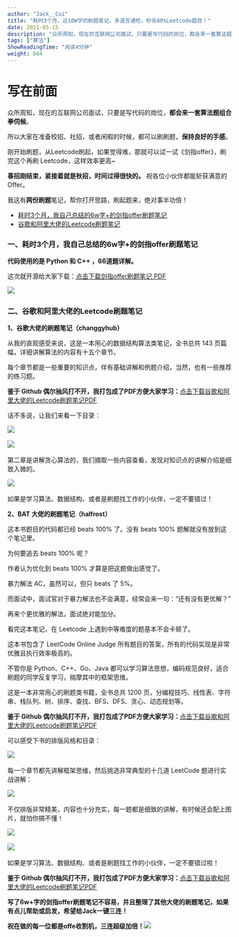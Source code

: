 ```yaml
---
author: "Jack__Cui"
title: "耗时3个月，近10W字的刷题笔记，多语言通吃，秒杀80%Leetcode题目！"
date: 2021-05-15
description: "众所周知，现在的互联网公司面试，只要是写代码的岗位，都会来一套算法题组合拳伺候。所以大家在准备校招、社招，或者闲暇的时候，都可以刷刷题，保持良好的手感。"
tags: ["算法"]
ShowReadingTime: "阅读4分钟"
weight: 664
---
```

写在前面
====

众所周知，现在的互联网公司面试，只要是写代码的岗位，**都会来一套算法题组合拳伺候**。

所以大家在准备校招、社招，或者闲暇的时候，都可以刷刷题，**保持良好的手感**。

刚开始刷题，从Leetcode刷起，如果觉得难，那就可以试一试《剑指offer》，刷完这个再刷 Leetcode，这样效率更高~

**春招刚结束，紧接着就是秋招，时间过得很快的。** 祝各位小伙伴都能斩获满意的 Offer。

我这有**两份刷题**笔记，帮你打开思路，刷起题来，绝对事半功倍！

*   [耗时3个月，我自己总结的6w字+的剑指offer刷题笔记](https://link.juejin.cn?target=https%3A%2F%2Fwwa.lanzoui.com%2FiM7aAp2t2be "https://wwa.lanzoui.com/iM7aAp2t2be")
*   [谷歌和阿里大佬的Leetcode刷题笔记](https://link.juejin.cn?target=https%3A%2F%2Fwwa.lanzoui.com%2FiwmlNp2u1ib "https://wwa.lanzoui.com/iwmlNp2u1ib")

### 一、耗时3个月，我自己总结的6w字+的剑指offer刷题笔记

**代码使用的是 Python 和 C++ ，66道题详解。**

这次就开源给大家下载：[点击下载剑指offer刷题笔记 PDF](https://link.juejin.cn?target=https%3A%2F%2Fwwa.lanzoui.com%2FiM7aAp2t2be "https://wwa.lanzoui.com/iM7aAp2t2be")

![](https://p3-juejin.byteimg.com/tos-cn-i-k3u1fbpfcp/a65f53decfe84741bc1f499007a74e89~tplv-k3u1fbpfcp-zoom-in-crop-mark:1512:0:0:0.awebp)​

### 二、谷歌和阿里大佬的Leetcode刷题笔记

**1、谷歌大佬的刷题笔记（changgyhub）**

从我的直观感受来说，这是一本用心的数据结构算法类笔记，全书总共 143 页篇幅，详细讲解算法的内容有十五个章节。

每个章节都是一些重要的知识点，伴有基础讲解和例题介绍，当然，也有一些推荐的练习题。

**鉴于 Github 偶尔抽风打不开，我打包成了PDF方便大家学习：**[点击下载谷歌和阿里大佬的Leetcode刷题笔记PDF](https://link.juejin.cn?target=https%3A%2F%2Fwwa.lanzoui.com%2FiwmlNp2u1ib "https://wwa.lanzoui.com/iwmlNp2u1ib")

话不多说，让我们来看一下目录：

![](https://p3-juejin.byteimg.com/tos-cn-i-k3u1fbpfcp/859c9582d8fb4da49573ce6388d0d064~tplv-k3u1fbpfcp-zoom-in-crop-mark:1512:0:0:0.awebp)​

![](https://p3-juejin.byteimg.com/tos-cn-i-k3u1fbpfcp/7388b0427a8146debb4e7ac443b63b54~tplv-k3u1fbpfcp-zoom-in-crop-mark:1512:0:0:0.awebp)​

第二章是讲解贪心算法的，我们摘取一些内容查看，发现对知识点的讲解介绍是细致入微的。

![](https://p3-juejin.byteimg.com/tos-cn-i-k3u1fbpfcp/ec30bd5fd8134d0caa7b9ec282de0952~tplv-k3u1fbpfcp-zoom-in-crop-mark:1512:0:0:0.awebp)​

如果是学习算法、数据结构、或者是刷题找工作的小伙伴，一定不要错过！

**2、BAT 大佬的刷题笔记（halfrost）**

这本书题目的代码都已经 beats 100% 了。没有 beats 100% 题解就没有放到这个笔记里。

为何要追去 beats 100% 呢？

作者认为优化到 beats 100% 才算是把这题做出感觉了。

暴力解法 AC，虽然可以，但只 beats 了 5%。

而面试中，面试官对于暴力解法也不会满意，经常会来一句：“还有没有更优解？”

再来个更优雅的解法，面试绝对能加分。

看完这本笔记，在 Leetcode 上遇到中等难度的题基本不会卡顿了。

这本书包含了 LeetCode Online Judge 所有题目的答案，所有的代码实现是非常优雅且执行效率极高的。

不管你是 Python、C++、Go、Java 都可以学习算法思想，编码规范良好，适合刷题的同学反复学习，揣摩其中的框架思维。

这是一本非常用心的刷题类书籍，全书总共 1200 页，分编程技巧、线性表、字符串、栈队列、树、排序、查找、BFS、DFS、贪心、动态规划等。

**鉴于 Github 偶尔抽风打不开，我打包成了PDF方便大家学习：**[点击下载谷歌和阿里大佬的Leetcode刷题笔记PDF](https://link.juejin.cn?target=https%3A%2F%2Fwwa.lanzoui.com%2FiwmlNp2u1ib "https://wwa.lanzoui.com/iwmlNp2u1ib")

可以感受下书的排版风格和目录：

![](https://p3-juejin.byteimg.com/tos-cn-i-k3u1fbpfcp/b1b7c7555292483eaf7d4a7b35117e2d~tplv-k3u1fbpfcp-zoom-in-crop-mark:1512:0:0:0.awebp)​

每一个章节都先讲解框架思维，然后挑选非常典型的十几道 LeetCode 题进行实战讲解：

![](https://p3-juejin.byteimg.com/tos-cn-i-k3u1fbpfcp/edc1152a8d6e42409eeaf9ef42ec9625~tplv-k3u1fbpfcp-zoom-in-crop-mark:1512:0:0:0.awebp)​

不仅排版非常精美，内容也十分充实，每一题都是细致的讲解，有时候还会配上图片，就怕你搞不懂！

![](https://p3-juejin.byteimg.com/tos-cn-i-k3u1fbpfcp/8bd9d7d5bba0454a9f1a6850b92285ba~tplv-k3u1fbpfcp-zoom-in-crop-mark:1512:0:0:0.awebp)​

![](https://p3-juejin.byteimg.com/tos-cn-i-k3u1fbpfcp/fc8467d9afd64e3296d3a556c4e61e1b~tplv-k3u1fbpfcp-zoom-in-crop-mark:1512:0:0:0.awebp)​

如果是学习算法、数据结构、或者是刷题找工作的小伙伴，一定不要错过啦！

**鉴于 Github 偶尔抽风打不开，我打包成了PDF方便大家学习：**[点击下载谷歌和阿里大佬的Leetcode刷题笔记PDF](https://link.juejin.cn?target=https%3A%2F%2Fwwa.lanzoui.com%2FiwmlNp2u1ib "https://wwa.lanzoui.com/iwmlNp2u1ib")

**写了6w+字的剑指offer刷题笔记不容易，并且整理了其他大佬的刷题笔记，如果有点儿帮助或启发，希望给Jack一键三连！**

**祝在做的每一位都是offe收割机，三连超级加倍！**![](https://p9-juejin.byteimg.com/tos-cn-i-k3u1fbpfcp/e30007baa4b748b483bf20d3cb729bc4~tplv-k3u1fbpfcp-zoom-in-crop-mark:1512:0:0:0.awebp)